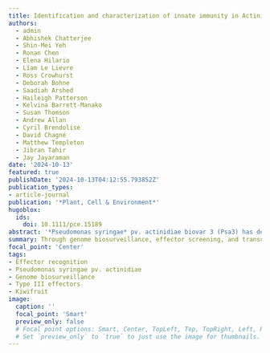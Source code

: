 ```yaml
---
title: Identification and characterization of innate immunity in Actinidia melanandra in response to Pseudomonas syringae pv. actinidiae
authors:
  - admin
  - Abhishek Chatterjee
  - Shin-Mei Yeh
  - Ronan Chen
  - Elena Hilario
  - Liam Le Lievre
  - Ross Crowhurst
  - Deborah Bohne
  - Saadiah Arshed
  - Haileigh Patterson
  - Kelvina Barrett-Manako
  - Susan Thomson
  - Andrew Allan
  - Cyril Brendolise
  - David Chagné
  - Matthew Templeton
  - Jibran Tahir
  - Jay Jayaraman
date: '2024-10-13'
featured: true
publishDate: '2024-10-13T04:12:55.793852Z'
publication_types:
- article-journal
publication: '*Plant, Cell & Environment*'
hugoblox:
  ids:
    doi: 10.1111/pce.15189
abstract: '*Pseudomonas syringae* pv. actinidiae biovar 3 (Psa3) has decimated kiwifruit orchards growing susceptible kiwifruit *Actinidia chinensis* varieties. Effector loss has occurred recently in Psa3 isolates from resistant kiwifruit germplasm, resulting in strains capable of partially overcoming resistance present in kiwiberry vines (*A. arguta*, *A. polygama*, and *A. melanandra*). Diploid male *A. melanandra* recognises several effectors, sharing recognition of at least one avirulence effector (HopAW1a) with previously studied tetraploid kiwiberry vines. Sequencing and assembly of the *A. melanandra* genome enabled the characterisation of the transcriptomic response of this non-host to wild-type and genetic mutants of Psa3. *A. melanandra* appears to mount a classic effector-triggered immunity (ETI) response to wildtype Psa3 V-13, as expected. Surprisingly, the type III secretion (T3SS) system-lacking Psa3 V-13 ∆hrcC strain did not appear to trigger pattern40 triggered immunity (PTI) despite lacking the ability to deliver immunity-suppressing effectors. Contrasting the *A. melanandra* responses to an effectorless Psa3 V-13 ∆33E strain and to Psa3 V-13 ∆hrcC suggested that PTI triggered by Psa3 V-13 was based on the recognition of the T3SS itself. The characterisation of both ETI and PTI branches of innate immunity responses within *A. melanandra* further enables breeding for durable resistance in future kiwifruit cultivars.'
summary: Through genome biosurveillance, effector screening, and transcriptomics, we characterised the immune response of resistant Actinidia melanandra to Psa3.
focal_point: 'Center'
tags:
- Effector recognition
- Pseudomonas syringae pv. actinidiae
- Genome biosurveillance
- Type III effectors
- Kiwifruit
image:
  caption: ''
  focal_point: 'Smart'
  preview_only: false
  # Focal point options: Smart, Center, TopLeft, Top, TopRight, Left, Right, BottomLeft, Bottom, BottomRight
  # Set `preview_only` to `true` to just use the image for thumbnails.
---
```

